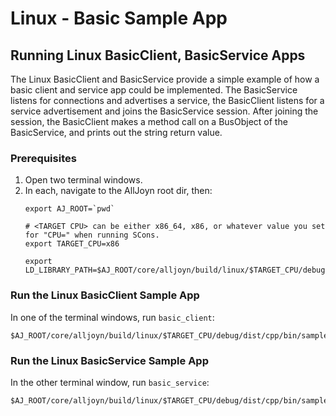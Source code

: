 # Linux - Basic Sample App

## Running Linux BasicClient, BasicService Apps

The Linux BasicClient and BasicService provide a simple example 
of how a basic client and service app could be implemented. 
The BasicService listens for connections and advertises a service, 
the BasicClient listens for a service advertisement and joins the 
BasicService session. After joining the session, the BasicClient 
makes a method call on a BusObject of the BasicService, and 
prints out the string return value.

### Prerequisites

1. Open two terminal windows.
2. In each, navigate to the AllJoyn root dir, then:
   ```
   export AJ_ROOT=`pwd`

   # <TARGET CPU> can be either x86_64, x86, or whatever value you set for "CPU=" when running SCons.
   export TARGET_CPU=x86
            
   export LD_LIBRARY_PATH=$AJ_ROOT/core/alljoyn/build/linux/$TARGET_CPU/debug/dist/cpp/lib:$LD_LIBRARY_PATH
   ```

### Run the Linux BasicClient Sample App

In one of the terminal windows, run `basic_client`:

```
$AJ_ROOT/core/alljoyn/build/linux/$TARGET_CPU/debug/dist/cpp/bin/samples/basic_client
```

### Run the Linux BasicService Sample App

In the other terminal window, run `basic_service`:
```
$AJ_ROOT/core/alljoyn/build/linux/$TARGET_CPU/debug/dist/cpp/bin/samples/basic_service
```